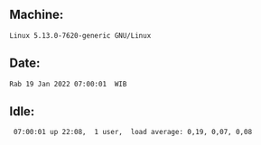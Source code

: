 ## Machine:
```
Linux 5.13.0-7620-generic GNU/Linux
```
## Date:
```
Rab 19 Jan 2022 07:00:01  WIB
```
## Idle:
```
 07:00:01 up 22:08,  1 user,  load average: 0,19, 0,07, 0,08
```
